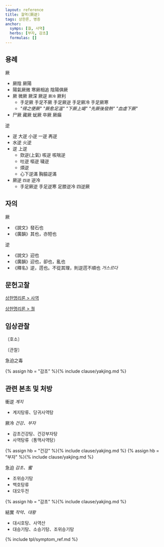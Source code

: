 ```yaml
---
layout: reference
title: 궐역(厥逆)
tags: 상한론, 병증
anchor:
  symps: [궐, 사역]
  herbs: [부자, 감초]
  formulas: []
---
```



## 용례

厥
* 厥陰 厥陽
* 陽氣厥微 寒厥相追 陰陽俱厥
* 厥 微厥 厥深 厥逆 `厥冷` 厥利
  - 手足厥 手足不厥 手足厥逆 手足厥冷 手足厥寒
  - _"得之便厥" "厥愈足溫" "下厥上竭" "先厥後發熱" "血虛下厥"_
* 尸厥 藏厥 蚘厥 卒厥 厥癲

逆
* 逆 大逆 小逆 一逆 再逆
* 水逆 火逆
* 逆 上逆
  - 欬逆(上氣) 咳逆 咳喘逆
  - 吐逆 嘔逆 噦逆
  - 煩逆
  - 心下逆滿 胸脇逆滿
* 厥逆 `四逆` 逆冷
  - 手足厥逆 手足逆寒 足膝逆冷 四逆厥


## 자의

厥
* 《說文》發石也
* 《廣韻》其也，亦短也

逆
* 《說文》迎也
* 《廣韻》迎也，卻也，亂也
* 《釋名》逆，遌也。不從其理，則逆遌不順也 _거스르다_

## 문헌고찰

[상한명리론 > 사역]({{site.baseurl}}/reference/Books/Etc/상한명리론#사역)

[상한명리론 > 궐]({{site.baseurl}}/reference/Books/Etc/상한명리론#궐)



## 임상관찰

〔호소〕


〔관찰〕

急迫之毒

{% assign hb = "감초" %}{% include clause/yakjing.md %}

## 관련 본초 및 처방

衝逆 _계지_
* 계지탕류、당귀사역탕

厥冷 _건강、부자_
* 감초건강탕、건강부자탕
* 사역탕류（통맥사역탕）

{% assign hb = "건강" %}{% include clause/yakjing.md %}
{% assign hb = "부자" %}{% include clause/yakjing.md %}

急迫 _감초、蜜_
* 조위승기탕
* 백호탕류
* 대오두전

{% assign hb = "감초" %}{% include clause/yakjing.md %}

結實 _작약、대황_
* 대시호탕、사역산
* 대승기탕、소승기탕、조위승기탕




{% include tpl/symptom_ref.md %}
